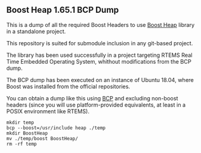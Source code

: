 ## Boost Heap 1.65.1 BCP Dump

This is a dump of all the required Boost Headers to use [Boost Heap](https://www.boost.org/doc/libs/1_65_0/doc/html/heap.html) library in a standalone project.

This repository is suited for submodule inclusion in any git-based project.

The library has been used successfully in a project targeting RTEMS Real Time Embedded Operating System, whithout modifications from the BCP dump.

The BCP dump has been executed on an instance of Ubuntu 18.04, where Boost was installed from the official repositories.

You can obtain a dump like this using [BCP](https://www.boost.org/doc/libs/1_73_0/tools/bcp/doc/html/index.html) and excluding non-boost headers
(since you will use platform-provided equivalents, at least in a POSIX environment like RTEMS).

```
mkdir temp
bcp --boost=/usr/include heap ./temp
mkdir BoostHeap
mv ./temp/boost BoostHeap/
rm -rf temp
```

